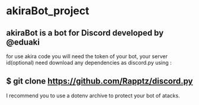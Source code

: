 akiraBot_project
==============
akiraBot is a bot for Discord developed by @eduaki
-----
for use akira code you will need the token of your bot, your server id(optional)
need download any dependencies as discord.py using :

  $ git clone https://github.com/Rapptz/discord.py
----
I recommend you to use a dotenv archive to protect your bot of atacks.
